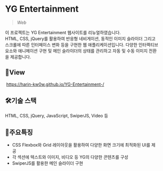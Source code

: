 # **YG Entertainment**
>*Web*


이 프로젝트는 YG Entertainment 웹사이트를 리뉴얼하였습니다.
</br>HTML, CSS, jQuery를 활용하여 반응형 네비게이션, 동적인 이미지 슬라이더 그리고 스크롤에 따른 인터페이스 변화 등을 구현한 웹 애플리케이션입니다. 다양한 인터랙티브 요소와 애니메이션 구현 및 메인 슬라이더의 상태를 관리하고 자동 및 수동 이미지 전환을 제공합니다.

## 📑View
 https://harin-kw0w.github.io/YG-Entertainment-/

## 🛠기술 스택
HTML, CSS, jQuery, JavaScript, SwiperJS, Video 등 

## 📣주요특징
* CSS Flexbox와 Grid 레이아웃을 활용하여 다양한 화면 크기에 최적화된 UI를 제공
* 각 섹션에 텍스트와 이미지, 비디오 등 YG의 다양한 콘텐츠를 구성
* SwiperJS를 활용한 메인 슬라이더 구현
